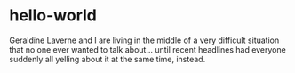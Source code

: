 # hello-world
Geraldine Laverne and I are living in the middle of a very difficult situation that no one ever wanted to talk about... until recent headlines had everyone suddenly all yelling about it at the same time, instead.
